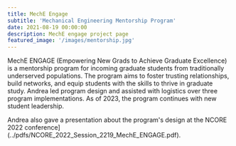 ```yaml
---
title: MechE Engage 
subtitle: 'Mechanical Engineering Mentorship Program'
date: 2021-08-19 00:00:00
description: MechE engage project page 
featured_image: '/images/mentorship.jpg'
---
```


MechE ENGAGE (Empowering New Grads to Achieve Graduate Excellence) is a mentorship program for incoming graduate students from traditionally underserved populations. The program aims to foster trusting relationships, build networks, and equip students with the skills to thrive in graduate study. Andrea led program design and assisted with logistics over three program implementations. As of 2023, the program continues with new student
leadership.

Andrea also gave a presentation about the program's design at the NCORE 2022 conference](../pdfs/NCORE_2022_Session_2219_MechE_ENGAGE.pdf).
